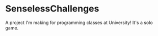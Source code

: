 # SenselessChallenges
A project I'm making for programming classes at University! It's a solo game.
